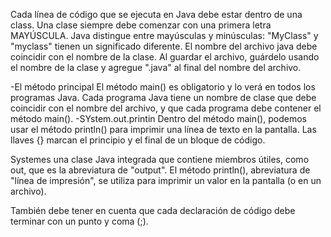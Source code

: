 Cada línea de código que se ejecuta en Java debe estar dentro de una class.
Una clase siempre debe comenzar con una primera letra MAYÚSCULA.
Java distingue entre mayúsculas y minúsculas:
        "MyClass" y "myclass" tienen un significado diferente.
El nombre del archivo java debe coincidir con el nombre de la clase. Al guardar el archivo, guárdelo usando el nombre de la clase y agregue ".java" al final del nombre del archivo.

-El método principal
El método main() es obligatorio y lo verá en todos los programas Java.
Cada programa Java tiene un nombre de clase que debe coincidir con el nombre del archivo, y que cada programa debe contener el método main().
-SYstem.out.printin
Dentro del método main(), podemos usar el método println() para imprimir una línea de texto en la pantalla.
Las llaves {} marcan el principio y el final de un bloque de código.

Systemes una clase Java integrada que contiene miembros útiles, como out, que es la abreviatura de "output". 
El método println(), abreviatura de "línea de impresión", se utiliza para imprimir un valor en la pantalla (o en un archivo).

También debe tener en cuenta que cada declaración de código debe terminar con un punto y coma (;).